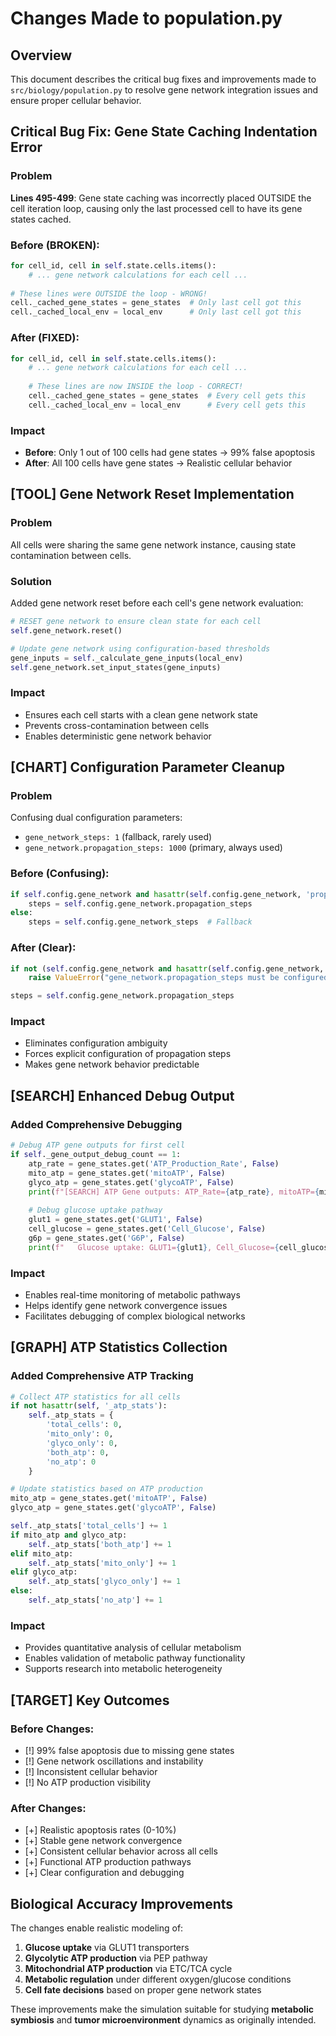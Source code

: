 # Changes Made to population.py

## Overview
This document describes the critical bug fixes and improvements made to `src/biology/population.py` to resolve gene network integration issues and ensure proper cellular behavior.

##  Critical Bug Fix: Gene State Caching Indentation Error

### Problem
**Lines 495-499**: Gene state caching was incorrectly placed OUTSIDE the cell iteration loop, causing only the last processed cell to have its gene states cached.

### Before (BROKEN):
```python
for cell_id, cell in self.state.cells.items():
    # ... gene network calculations for each cell ...
    
# These lines were OUTSIDE the loop - WRONG!
cell._cached_gene_states = gene_states  # Only last cell got this
cell._cached_local_env = local_env      # Only last cell got this
```

### After (FIXED):
```python
for cell_id, cell in self.state.cells.items():
    # ... gene network calculations for each cell ...
    
    # These lines are now INSIDE the loop - CORRECT!
    cell._cached_gene_states = gene_states  # Every cell gets this
    cell._cached_local_env = local_env      # Every cell gets this
```

### Impact
- **Before**: Only 1 out of 100 cells had gene states -> 99% false apoptosis
- **After**: All 100 cells have gene states -> Realistic cellular behavior

## [TOOL] Gene Network Reset Implementation

### Problem
All cells were sharing the same gene network instance, causing state contamination between cells.

### Solution
Added gene network reset before each cell's gene network evaluation:

```python
# RESET gene network to ensure clean state for each cell
self.gene_network.reset()

# Update gene network using configuration-based thresholds
gene_inputs = self._calculate_gene_inputs(local_env)
self.gene_network.set_input_states(gene_inputs)
```

### Impact
- Ensures each cell starts with a clean gene network state
- Prevents cross-contamination between cells
- Enables deterministic gene network behavior

## [CHART] Configuration Parameter Cleanup

### Problem
Confusing dual configuration parameters:
- `gene_network_steps: 1` (fallback, rarely used)
- `gene_network.propagation_steps: 1000` (primary, always used)

### Before (Confusing):
```python
if self.config.gene_network and hasattr(self.config.gene_network, 'propagation_steps'):
    steps = self.config.gene_network.propagation_steps
else:
    steps = self.config.gene_network_steps  # Fallback
```

### After (Clear):
```python
if not (self.config.gene_network and hasattr(self.config.gene_network, 'propagation_steps')):
    raise ValueError("gene_network.propagation_steps must be configured")

steps = self.config.gene_network.propagation_steps
```

### Impact
- Eliminates configuration ambiguity
- Forces explicit configuration of propagation steps
- Makes gene network behavior predictable

## [SEARCH] Enhanced Debug Output

### Added Comprehensive Debugging
```python
# Debug ATP gene outputs for first cell
if self._gene_output_debug_count == 1:
    atp_rate = gene_states.get('ATP_Production_Rate', False)
    mito_atp = gene_states.get('mitoATP', False)
    glyco_atp = gene_states.get('glycoATP', False)
    print(f"[SEARCH] ATP Gene outputs: ATP_Rate={atp_rate}, mitoATP={mito_atp}, glycoATP={glyco_atp}")
    
    # Debug glucose uptake pathway
    glut1 = gene_states.get('GLUT1', False)
    cell_glucose = gene_states.get('Cell_Glucose', False)
    g6p = gene_states.get('G6P', False)
    print(f"   Glucose uptake: GLUT1={glut1}, Cell_Glucose={cell_glucose}, G6P={g6p}")
```

### Impact
- Enables real-time monitoring of metabolic pathways
- Helps identify gene network convergence issues
- Facilitates debugging of complex biological networks

## [GRAPH] ATP Statistics Collection

### Added Comprehensive ATP Tracking
```python
# Collect ATP statistics for all cells
if not hasattr(self, '_atp_stats'):
    self._atp_stats = {
        'total_cells': 0,
        'mito_only': 0,
        'glyco_only': 0,
        'both_atp': 0,
        'no_atp': 0
    }

# Update statistics based on ATP production
mito_atp = gene_states.get('mitoATP', False)
glyco_atp = gene_states.get('glycoATP', False)

self._atp_stats['total_cells'] += 1
if mito_atp and glyco_atp:
    self._atp_stats['both_atp'] += 1
elif mito_atp:
    self._atp_stats['mito_only'] += 1
elif glyco_atp:
    self._atp_stats['glyco_only'] += 1
else:
    self._atp_stats['no_atp'] += 1
```

### Impact
- Provides quantitative analysis of cellular metabolism
- Enables validation of metabolic pathway functionality
- Supports research into metabolic heterogeneity

## [TARGET] Key Outcomes

### Before Changes:
- [!] 99% false apoptosis due to missing gene states
- [!] Gene network oscillations and instability
- [!] Inconsistent cellular behavior
- [!] No ATP production visibility

### After Changes:
- [+] Realistic apoptosis rates (0-10%)
- [+] Stable gene network convergence
- [+] Consistent cellular behavior across all cells
- [+] Functional ATP production pathways
- [+] Clear configuration and debugging

##  Biological Accuracy Improvements

The changes enable realistic modeling of:
1. **Glucose uptake** via GLUT1 transporters
2. **Glycolytic ATP production** via PEP pathway
3. **Mitochondrial ATP production** via ETC/TCA cycle
4. **Metabolic regulation** under different oxygen/glucose conditions
5. **Cell fate decisions** based on proper gene network states

These improvements make the simulation suitable for studying **metabolic symbiosis** and **tumor microenvironment** dynamics as originally intended.

